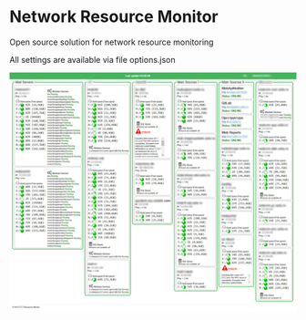# Network Resource Monitor
Open source solution for network resource monitoring

All settings are available via file options.json



![Screenshot](NetworkStateMonitoringScr.jpg)
